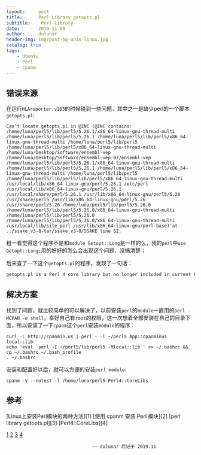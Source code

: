 ```yaml
---
layout:     post
title:      Perl Library getopts.pl
subtitle:    Perl Library
date:       2019-11-08
author:     dulunar
header-img: img/post-bg-unix-linux.jpg
catalog: true
tags:
    - Ubuntu
    - Perl
    - cpanm
---
```



## 错误来源
在运行`HLAreporter.v103`的时候碰到一些问题，其中之一是缺少perl的一个脚本`getopts.pl`:
```shell
Can't locate getopts.pl in @INC (@INC contains: /home/luna/perl5/lib/perl5/5.26.1/x86_64-linux-gnu-thread-multi /home/luna/perl5/lib/perl5/5.26.1 /home/luna/perl5/lib/perl5/x86_64-linux-gnu-thread-multi /home/luna/perl5/lib/perl5 /home/luna/perl5/lib/perl5/x86_64-linux-gnu-thread-multi /home/luna/Desktop/Software/ensembl-vep /home/luna/Desktop/Software/ensembl-vep-97/ensembl-vep /home/luna/perl5/lib/perl5/5.26.1/x86_64-linux-gnu-thread-multi /home/luna/perl5/lib/perl5/5.26.1 /home/luna/perl5/lib/perl5/x86_64-linux-gnu-thread-multi /home/luna/perl5/lib/perl5 /home/luna/perl5/lib/perl5/lib/perl5/x86_64-linux-gnu-thread-multi /usr/local/lib/x86_64-linux-gnu/perl/5.26.1 /etc/perl /usr/local/lib/x86_64-linux-gnu/perl/5.26.1 /usr/local/share/perl/5.26.1 /usr/lib/x86_64-linux-gnu/perl5/5.26 /usr/share/perl5 /usr/lib/x86_64-linux-gnu/perl/5.26 /usr/share/perl/5.26 /home/luna/perl5/lib/perl5/5.26.0 /home/luna/perl5/lib/perl5/5.26.0/x86_64-linux-gnu-thread-multi /home/luna/perl5/lib/perl5/5.26.0 /home/luna/perl5/lib/perl5/5.26.0/x86_64-linux-gnu-thread-multi /usr/local/lib/site_perl /usr/lib/x86_64-linux-gnu/perl-base) at ../ssake_v3-8-tar/ssake_v3-8/SSAKE line 52.
```
粗一看觉得这个程序不是和`module Getopt::Long`是一样的么，我的`perl`中`use Getopt::Long;`用的好好的怎么会出现这个问题，没搞清楚；

后来查了一下这个`getopts.pl`的程序，发现了一句话：
```markdown
getopts.pl is a Perl 4 core library but no longer included in current Perl 5 distributions.
```

## 解决方案
找到了问题，就比较简单的可以解决了，以前安装`perl`的`module`一直用的`perl -MCPAN -e shell`，幸好自己有`root`的权限，这一次想着全部安装在自己的目录下面，所以安装了一下`cpanm`这个`perl`安装`module`的程序：
```shell
curl -L http://cpanmin.us | perl - -l ~/perl5 App::cpanminus local::lib
echo 'eval `perl -I ~/perl5/lib/perl5 -Mlocal::lib`' >> ~/.bashrc && cp ~/.bashrc ~/.bash_profile
. ~/.bashrc
```
安装和配置好以后，就可以方便的安装`perl module`:
```shell
cpanm -v --notest -l /home/luna/perl5 Perl4::CoreLibs
```

## 参考
[Linux上安装Perl模块的两种方法][1]
[使用 cpanm 安装 Perl 模块][2]
[perl library getopts.pl][3]
[Perl4::CoreLibs][4]

[1](https://www.cnblogs.com/zhangchaoyang/articles/2610573.html)
[2](http://www.voidcn.com/article/p-bqegompd-ee.html)
[3](https://unix.stackexchange.com/questions/224716/perl-library-getopts-pl)
[4](https://metacpan.org/pod/release/ZEFRAM/Perl4-CoreLibs-0.003/lib/Perl4/CoreLibs.pm)

									—— dulunar 后记于 2019.11